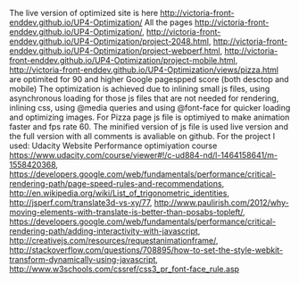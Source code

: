The live version of optimized site is here http://victoria-front-enddev.github.io/UP4-Optimization/
All the pages http://victoria-front-enddev.github.io/UP4-Optimization/,
http://victoria-front-enddev.github.io/UP4-Optimization/project-2048.html,
http://victoria-front-enddev.github.io/UP4-Optimization/project-webperf.html,
http://victoria-front-enddev.github.io/UP4-Optimization/project-mobile.html,
http://victoria-front-enddev.github.io/UP4-Optimization/views/pizza.html
are optimited for 90 and higher Google pagespped score (both desctop and mobile)
The optimization is achieved due to inlining small js files, using asynchronous loading for those js files that are not needed for rendering, inlining css, using @media queries and using @font-face for quicker loading and optimizing images.
For Pizza page js file is optimiyed to make animation faster and fps rate 60. The minified version of js file is used live version and the full version with all comments is avaliable on github.
For the project I used: Udacity Website Performance optimiyation course https://www.udacity.com/course/viewer#!/c-ud884-nd/l-1464158641/m-1558420368, https://developers.google.com/web/fundamentals/performance/critical-rendering-path/page-speed-rules-and-recommendations, http://en.wikipedia.org/wiki/List_of_trigonometric_identities, http://jsperf.com/translate3d-vs-xy/77, http://www.paulirish.com/2012/why-moving-elements-with-translate-is-better-than-posabs-topleft/, https://developers.google.com/web/fundamentals/performance/critical-rendering-path/adding-interactivity-with-javascript, http://creativejs.com/resources/requestanimationframe/, http://stackoverflow.com/questions/708895/how-to-set-the-style-webkit-transform-dynamically-using-javascript, http://www.w3schools.com/cssref/css3_pr_font-face_rule.asp